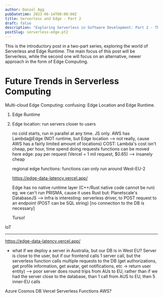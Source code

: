 ```yaml
---
author: Daniel Agg
pubDatetime: 2023-06-14T00:00:00Z
title: Serverless and Edge - Part 2
draft: false
description: "Exploring Serverless in Software Development: Part 2 - The Edge"
postSlug: serverless-edge-pt2
---
```


This is the introductory post in a two-part series, exploring the world of Serverless and Edge Runtime. The main focus of this post will be Serverless, while the second one will focus on an alternative, newer approach in the form of Edge Computing.

# Future Trends in Serverless Computing

Multi-cloud
Edge Computing:
confusing: Edge Location and Edge Runtime.

1. Edge Runtime
2. Edge location: run servers closer to users

   no cold starts, run in parallel at any time. JS only. AWS has Lambda@Edge (NOT runtime, but Edge location --> not really, cause AWS has a fairly limited amount of locations)
   COST: Lambda's cost isn't cheap, per hour, time spend doing requests
   functions can be moved here
   edge: pay per request (Vercel = 1 mil request, $0.65) --> insanely cheap

   regional edge functions: functions can only run around West-EU-2

   https://edge-data-latency.vercel.app/

   Edge has no native runtime layer (C++/Rust native code cannot be run)
   eg. we can't run PRISMA, cause it uses Rust
   but: Planetscale's DatabaseJS --> infra is interesting: serverless driver, to POST request to an endpoint (POST can be SQL string) [no connection to the DB is necessary]

   Turso!

IoT

---

https://edge-data-latency.vercel.app/

- what if we deploy a server in Australia, but our DB is in West EU? Server is close to the user, but if our frontend calls 1 server call, but the serverless function calls multiple requests to the DB (get authorizations, get profile information, get avatar, get notifications, etc -> return user entity) --> poor server does round trips from AUs to EU, rather than if we had the server close to the database, than 1 call from AUS to EU, then 5 inner-EU calls

Azure Cosmos DB
Vercel Serverless Functions
AWS?
